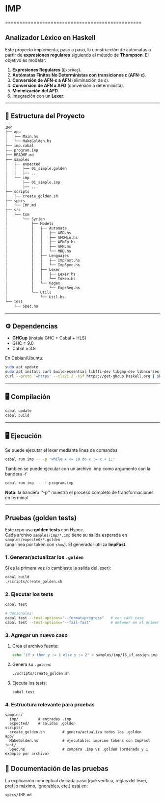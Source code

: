 # IMP
================================================

## Analizador Léxico en Haskell

Este proyecto implementa, paso a paso, la construcción de autómatas a partir de **expresiones regulares** siguiendo el método de **Thompson**. El objetivo es modelar:

1. **Expresiones Regulares** (`ExprReg`).
2. **Autómatas Finitos No Deterministas con transiciones ε (AFN-ε)**.
3. **Conversión de AFN-ε a AFN** (eliminación de ε).
4. **Conversión de AFN a AFD** (conversión a determinista).
5. **Minimización del AFD**.
6. Integración con un **Lexer**.

---

## 📂 Estructura del Proyecto

```bash
IMP
├── app
│   ├── Main.hs
│   └── MakeGolden.hs
├── imp.cabal
├── program.imp
├── README.md
├── samples
│   ├── expected
│   │   ├── 01_simple.golden
│   │   ├── ...
│   └── imp
│       ├── 01_simple.imp
│       ├── ...
├── scripts
│   └── create_golden.sh
├── specs
│   └── IMP.md
├── src
│   └── Com
│       └── Syrion
│           ├── Models
│           │   ├── Automata
│           │   │   ├── AFD.hs
│           │   │   ├── AFDMin.hs
│           │   │   ├── AFNEp.hs
│           │   │   ├── AFN.hs
│           │   │   └── MDD.hs
│           │   ├── Lenguajes
│           │   │   ├── ImpFast.hs
│           │   │   └── ImpSpec.hs
│           │   ├── Lexer
│           │   │   ├── Lexer.hs
│           │   │   └── Token.hs
│           │   └── Regex
│           │       └── ExprReg.hs
│           └── Utils
│               └── Util.hs
└── test
    └── Spec.hs

```

---

## ⚙️ Dependencias

- **GHCup** (instala GHC + Cabal + HLS)
- GHC ≥ 9.0
- Cabal ≥ 3.8

En Debian/Ubuntu:
```bash
sudo apt update
sudo apt install curl build-essential libffi-dev libgmp-dev libncurses-dev zlib1g-dev
curl --proto '=https' --tlsv1.2 -sSf https://get-ghcup.haskell.org | sh
```

---

## 🖥️ Compilación
```bash
cabal update
cabal build
```
---

## 🖥️ Ejecución

Se puede ejecutar el lexer mediante linea de comandos
```bash
cabal run imp -- -p "while x <= 10 do x := x + 1;"
```
También se puede ejecutar con un archivo .imp como argumento con la bandera -f
```bash
cabal run imp -- -f program.imp
```
**Nota:** la bandera ''-p'' muestra el proceso completo de transformaciones en terminal

---

##  Pruebas (golden tests)

Este repo usa **golden tests** con Hspec.  
Cada archivo `samples/imp/*.imp` tiene su salida esperada en `samples/expected/*.golden`  
(una línea por token con `show`). El generador utiliza **ImpFast**.

### 1. Generar/actualizar los `.golden`
Si es la primera vez (o cambiaste la salida del lexer):

```bash
cabal build
./scripts/create_golden.sh
```

### 2. Ejecutar los tests
```bash
cabal test

# Opcionales:
cabal test --test-options="--format=progress"   # ver cada caso
cabal test --test-options="--fail-fast"         # detener en el primer fallo
```

### 3. Agregar un nuevo caso
1. Crea el archivo fuente:
   ```bash
   echo "if x then y := 1 else y := 2" > samples/imp/15_if_assign.imp
   ```
2. Genera su `.golden`:
   ```bash
   ./scripts/create_golden.sh
   ```
3. Ejecuta los tests:
   ```bash
   cabal test
   ```

### 4. Estructura relevante para pruebas
```
samples/
  imp/         # entradas .imp
  expected/    # salidas .golden
scripts/
  create_golden.sh        # genera/actualiza todos los .golden
app/
  MakeGolden.hs           # ejecutable: imprime tokens con ImpFast
test/
  Spec.hs                 # compara .imp vs .golden (ordenado y 1 example por archivo)
```


## 🧾 Documentación de las pruebas
La explicación conceptual de cada caso (qué verifica, reglas del lexer, prefijo máximo, ignorables, etc.) está en:
```
specs/IMP.md
```
